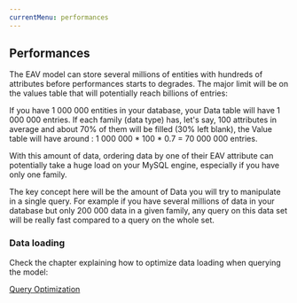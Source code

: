 ```yaml
---
currentMenu: performances
---
```


## Performances

The EAV model can store several millions of entities with hundreds of attributes before performances starts to degrades.
The major limit will be on the values table that will potentially reach billions of entries:

If you have 1 000 000 entities in your database, your Data table will have 1 000 000 entries.
If each family (data type) has, let's say, 100 attributes in average and about 70% of them will be filled (30% left
blank), the Value table will have around : 1 000 000 * 100 * 0.7 = 70 000 000 entries.

With this amount of data, ordering data by one of their EAV attribute can potentially take a huge load on your MySQL
engine, especially if you have only one family.

The key concept here will be the amount of Data you will try to manipulate in a single query. For example if you have
several millions of data in your database but only 200 000 data in a given family, any query on this data set will be
really fast compared to a query on the whole set.

### Data loading

Check the chapter explaining how to optimize data loading when querying the model:

[Query Optimization](07.2-query-optimization.md)
